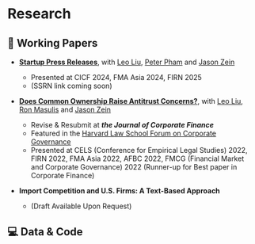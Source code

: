 # Research

## 📝 Working Papers

- [**Startup Press Releases**](https://www.dropbox.com/scl/fi/718hh9p7cngcd8izkwu8a/main.pdf?rlkey=gdleuhzts0g7iaggxsk9efte0&st=14bcrcd3&dl=0), with [Leo Liu](https://leoliu0.github.io/), [Peter Pham](https://sites.google.com/view/peterkienpham/home) and [Jason Zein](https://www.jasonzein.com/)
    - Presented at CICF 2024, FMA Asia 2024, FIRN 2025
    - (SSRN link coming soon)

- [**Does Common Ownership Raise Antitrust Concerns?**](https://papers.ssrn.com/sol3/papers.cfm?abstract_id=4972463), with [Leo Liu](https://leoliu0.github.io/), [Ron Masulis](https://sites.google.com/site/ronmasulis) and [Jason Zein](https://www.jasonzein.com/)
    - Revise & Resubmit at **_the Journal of Corporate Finance_**
    - Featured in the [Harvard Law School Forum on Corporate Governance](https://corpgov.law.harvard.edu/2025/01/06/does-common-ownership-raise-antitrust-concerns/)
    - Presented at  CELS (Conference for Empirical Legal Studies) 2022, FIRN 2022, FMA Asia 2022,  AFBC 2022, FMCG (Financial Market and Corporate Governance) 2022 (Runner-up for Best paper in Corporate Finance)

- **Import Competition and U.S. Firms: A Text-Based Approach**
    - (Draft Available Upon Request)


## 💻 Data & Code
